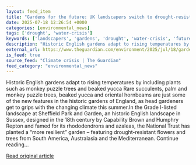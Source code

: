 ```yaml
---
layout: feed_item
title: "Gardens for the future: UK landscapers switch to drought-resistant planting as climate changes"
date: 2025-07-18 12:26:54 +0000
categories: [environmental_news]
tags: ['drought', 'water-crisis']
keywords: ['landscapers', 'gardens', 'drought', 'water-crisis', 'future']
description: "Historic English gardens adapt to rising temperatures by including plants such as monkey puzzle trees and beaked yucca Rare succulents, palm and monkey puzzl..."
external_url: https://www.theguardian.com/environment/2025/jul/18/gardens-future-uk-landscapers-switch-to-drought-resistant-planting-climate-changes
is_feed: true
source_feed: "Climate crisis | The Guardian"
feed_category: "environmental_news"
---
```


Historic English gardens adapt to rising temperatures by including plants such as monkey puzzle trees and beaked yucca Rare succulents, palm and monkey puzzle trees, beaked yucca and oriental hornbeams are just some of the new features in the historic gardens of England, as head gardeners get to grips with the changing climate this summer.In the Grade I-listed landscape at Sheffield Park and Garden, an historic English landscape in Sussex, designed in the 18th century by Capability Brown and Humphry Repton and famed for its rhododendrons and azaleas, the National Trust has planted a “more resilient” garden – featuring drought-resistant flowers and trees from South America, Australasia and the Mediterranean. Continue reading...

[Read original article](https://www.theguardian.com/environment/2025/jul/18/gardens-future-uk-landscapers-switch-to-drought-resistant-planting-climate-changes)

